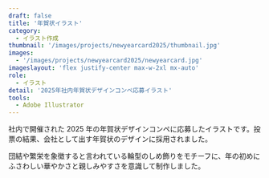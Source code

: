 ```yaml
---
draft: false
title: '年賀状イラスト'
category:
  - イラスト作成
thumbnail: '/images/projects/newyearcard2025/thumbnail.jpg'
images:
  - '/images/projects/newyearcard2025/newyearcard.jpg'
imageslayout: 'flex justify-center max-w-2xl mx-auto'
role:
  - イラスト
detail: '2025年社内年賀状デザインコンペ応募イラスト'
tools:
  - Adobe Illustrator
---
```


社内で開催された 2025 年の年賀状デザインコンペに応募したイラストです。投票の結果、会社として出す年賀状のデザインに採用されました。

団結や繁栄を象徴すると言われている輪型のしめ飾りをモチーフに、年の初めにふさわしい華やかさと親しみやすさを意識して制作しました。
